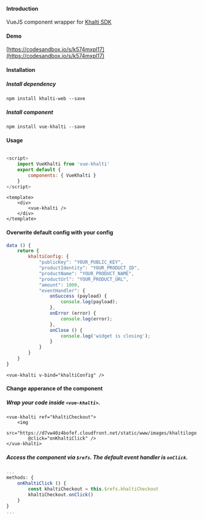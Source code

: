 #### Introduction
VueJS component wrapper for [Khalti SDK](https://github.com/khalti/khalti-sdk-web)

#### Demo
[https://codesandbox.io/s/k574mxpl17](https://codesandbox.io/s/k574mxpl17)

#### Installation
##### Install dependency

`npm install khalti-web --save`

##### Install component

`npm install vue-khalti --save`

#### Usage

```javascript

<script>
	import VueKhalti from 'vue-khalti'
	export default {
		components: { VueKhalti }
	}
</script>
```
```
<template>
	<div>
		<vue-khalti />
	</div>
</template>
```
#### Overwrite default config with your config

```javascript
data () {
	return {
		khaltiConfig: {
			"publicKey": "YOUR_PUBLIC_KEY",
		    "productIdentity": "YOUR_PRODUCT_ID",
		    "productName": "YOUR_PRODUCT_NAME",
		    "productUrl": "YOUR_PRODUCT_URL",
		    "amount": 1000,
		    "eventHandler": {
		        onSuccess (payload) {
		            console.log(payload);
		        },
		        onError (error) {
		            console.log(error);
		        },
		        onClose () {
		            console.log('widget is closing');
		        }
		    }
		}
	}
}
```
```
<vue-khalti v-bind="khaltiConfig" />
```

#### Change apperance of the component
##### Wrap your code inside `<vue-khalti>`.
```
<vue-khalti ref="khaltiCheckout">
	<img
		src="https://d7vw40z4bofef.cloudfront.net/static/www/images/khaltilogo.png"
		@click="onKhaltiClick" />			
</vue-khalti>
```
##### Access the component via `$refs`. The default event handler is `onClick`. 

```javascript
...
methods: {
	onKhaltiClick () {
		const khaltiCheckout = this.$refs.khaltiCheckout
		khaltiCheckout.onClick()
	}
}
...
```
